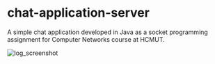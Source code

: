 # chat-application-server

A simple chat application developed in Java as a socket programming assignment for Computer Networks course at HCMUT.

![log_screenshot](Server/log_screenshot.bmp)
